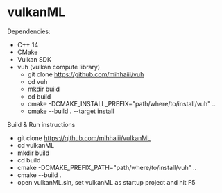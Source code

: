 # vulkanML

Dependencies: 
* C++ 14
* CMake
* Vulkan SDK
* vuh (vulkan compute library)
  * git clone https://github.com/mihhaiii/vuh 
  * cd vuh
  * mkdir build
  * cd build
  * cmake -DCMAKE_INSTALL_PREFIX="path/where/to/install/vuh" ..
  * cmake --build . --target install
  
Build & Run instructions
* git clone https://github.com/mihhaiii/vulkanML
* cd vulkanML
* mkdir build
* cd build
* cmake -DCMAKE_PREFIX_PATH="path/where/to/install/vuh" ..
* cmake --build .
* open vulkanML.sln, set vulkanML as startup project and hit F5

